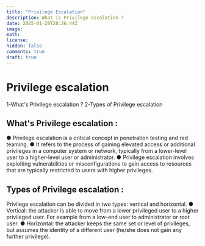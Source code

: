 ```yaml
---
title: "Privilege Escalation"
description: What is Privilege escalation ?
date: 2025-01-20T20:26:44Z
image: 
math: 
license: 
hidden: false
comments: true
draft: true
---
```



 # Privilege escalation 

1-What's Privilege escalation ?
2-Types of Privilege escalation

 ## What's Privilege escalation :

● Privilege escalation is a critical concept in penetration testing and red
teaming.
● It refers to the process of gaining elevated access or additional privileges
in a computer system or network, typically from a lower-level user to a
higher-level user or administrator.
● Privilege escalation involves exploiting vulnerabilities or
misconfigurations to gain access to resources that are typically restricted
to users with higher privileges.

## Types of Privilege escalation :
Privilege escalation can be divided in two types: vertical and horizontal.
● Vertical: the attacker is able to move from a lower privileged user to a
higher privileged user. For example from a low-end user to administrator
or root user.
● Horizontal: the attacker keeps the same set or level of privileges, but
assumes the identity of a different user (he/she does not gain any further
privilege).


